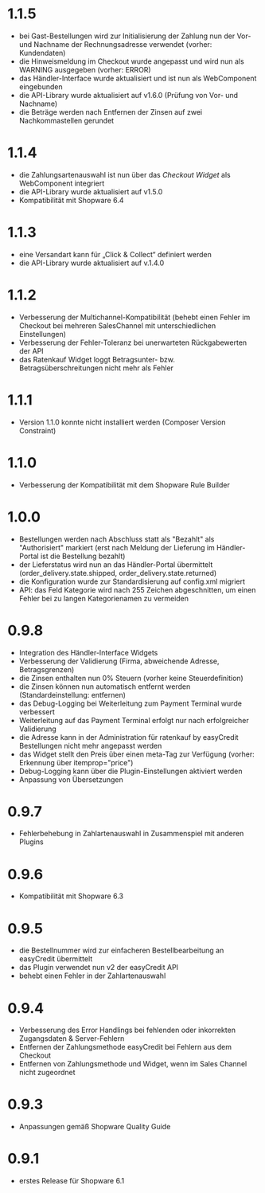 # 1.1.5

* bei Gast-Bestellungen wird zur Initialisierung der Zahlung nun der Vor- und Nachname der Rechnungsadresse verwendet (vorher: Kundendaten)
* die Hinweismeldung im Checkout wurde angepasst und wird nun als WARNING ausgegeben (vorher: ERROR)
* das Händler-Interface wurde aktualisiert und ist nun als WebComponent eingebunden
* die API-Library wurde aktualisiert auf v1.6.0 (Prüfung von Vor- und Nachname)
* die Beträge werden nach Entfernen der Zinsen auf zwei Nachkommastellen gerundet

# 1.1.4

* die Zahlungsartenauswahl ist nun über das _Checkout Widget_ als WebComponent integriert
* die API-Library wurde aktualisiert auf v1.5.0
* Kompatibilität mit Shopware 6.4

# 1.1.3

* eine Versandart kann für „Click & Collect“ definiert werden
* die API-Library wurde aktualisiert auf v.1.4.0

# 1.1.2

* Verbesserung der Multichannel-Kompatibilität (behebt einen Fehler im Checkout bei mehreren SalesChannel mit unterschiedlichen Einstellungen)
* Verbesserung der Fehler-Toleranz bei unerwarteten Rückgabewerten der API
* das Ratenkauf Widget loggt Betragsunter- bzw. Betragsüberschreitungen nicht mehr als Fehler

# 1.1.1

* Version 1.1.0 konnte nicht installiert werden (Composer Version Constraint)

# 1.1.0

* Verbesserung der Kompatibilität mit dem Shopware Rule Builder

# 1.0.0

* Bestellungen werden nach Abschluss statt als "Bezahlt" als "Authorisiert" markiert (erst nach Meldung der Lieferung im Händler-Portal ist die Bestellung bezahlt)
* der Lieferstatus wird nun an das Händler-Portal übermittelt (order_delivery.state.shipped, order_delivery.state.returned)
* die Konfiguration wurde zur Standardisierung auf config.xml migriert 
* API: das Feld Kategorie wird nach 255 Zeichen abgeschnitten, um einen Fehler bei zu langen Kategorienamen zu vermeiden

# 0.9.8

* Integration des Händler-Interface Widgets
* Verbesserung der Validierung (Firma, abweichende Adresse, Betragsgrenzen)
* die Zinsen enthalten nun 0% Steuern (vorher keine Steuerdefinition)
* die Zinsen können nun automatisch entfernt werden (Standardeinstellung: entfernen)
* das Debug-Logging bei Weiterleitung zum Payment Terminal wurde verbessert
* Weiterleitung auf das Payment Terminal erfolgt nur nach erfolgreicher Validierung
* die Adresse kann in der Administration für ratenkauf by easyCredit Bestellungen nicht mehr angepasst werden
* das Widget stellt den Preis über einen meta-Tag zur Verfügung (vorher: Erkennung über itemprop="price")
* Debug-Logging kann über die Plugin-Einstellungen aktiviert werden
* Anpassung von Übersetzungen

# 0.9.7

* Fehlerbehebung in Zahlartenauswahl in Zusammenspiel mit anderen Plugins

# 0.9.6

* Kompatibilität mit Shopware 6.3

# 0.9.5

* die Bestellnummer wird zur einfacheren Bestellbearbeitung an easyCredit übermittelt
* das Plugin verwendet nun v2 der easyCredit API
* behebt einen Fehler in der Zahlartenauswahl

# 0.9.4

* Verbesserung des Error Handlings bei fehlenden oder inkorrekten Zugangsdaten & Server-Fehlern
* Entfernen der Zahlungsmethode easyCredit bei Fehlern aus dem Checkout
* Entfernen von Zahlungsmethode und Widget, wenn im Sales Channel nicht zugeordnet

# 0.9.3

* Anpassungen gemäß Shopware Quality Guide

# 0.9.1

* erstes Release für Shopware 6.1
